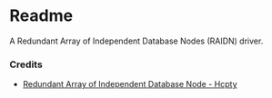# Readme
A Redundant Array of Independent Database Nodes (RAIDN) driver.

### Credits
- [Redundant Array of Independent Database Node - Hcpty](https://github.com/hcpty/redundant-array-of-independent-database-nodes)

